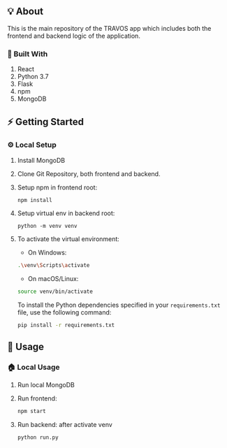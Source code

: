 ## 💡 About

This is the main repository of the TRAVOS app which includes both the frontend and backend logic of the application.

### 🧱 Built With

1. React
2. Python 3.7
3. Flask
4. npm
5. MongoDB


## ⚡ Getting Started


### ⚙️ Local Setup

1. Install MongoDB

2. Clone Git Repository, both frontend and backend.

3. Setup npm in frontend root:
    ```shell
    npm install
    ```

4. Setup virtual env in backend root:
    ```shell
    python -m venv venv
    ```
5. To activate the virtual environment:

      - On Windows:
    
      ```bash
      .\venv\Scripts\activate
      ```
    
      - On macOS/Linux:
    
      ```bash
      source venv/bin/activate
      ```
    
    To install the Python dependencies specified in your `requirements.txt` file, use the following command:
    
    ```bash
    pip install -r requirements.txt
    ```


## 👟 Usage

### 🏠 Local Usage
   
1. Run local MongoDB

3. Run frontend:
    ```bash
    npm start
    ```

4.  Run backend: after activate venv
    ```bash
    python run.py
    ```

